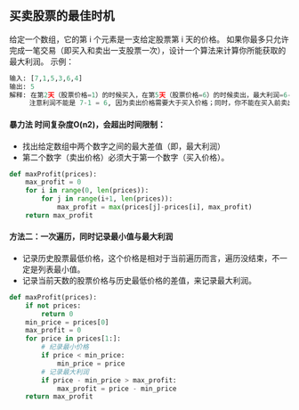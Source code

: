 ## 买卖股票的最佳时机
给定一个数组，它的第 i 个元素是一支给定股票第 i 天的价格。
如果你最多只允许完成一笔交易（即买入和卖出一支股票一次），设计一个算法来计算你所能获取的最大利润。
示例：

```python
输入: [7,1,5,3,6,4]
输出: 5
解释: 在第2天（股票价格=1）的时候买入，在第5天（股票价格=6）的时候卖出，最大利润=6-1= 5。
     注意利润不能是 7-1 = 6, 因为卖出价格需要大于买入价格；同时，你不能在买入前卖出股票。
```
#### 暴力法 时间复杂度O(n2)，会超出时间限制：
* 找出给定数组中两个数字之间的最大差值（即，最大利润）
* 第二个数字（卖出价格）必须大于第一个数字（买入价格）。
```python
def maxProfit(prices):
    max_profit = 0
    for i in range(0, len(prices)):
        for j in range(i+1, len(prices)):
            max_profit = max(prices[j]-prices[i], max_profit)
    return max_profit
```
#### 方法二：一次遍历，同时记录最小值与最大利润
* 记录历史股票最低价格，这个价格是相对于当前遍历而言，遍历没结束，不一定是列表最小值。
* 记录当前天数的股票价格与历史最低价格的差值，来记录最大利润。

```python
def maxProfit(prices):
    if not prices:
        return 0
    min_price = prices[0]
    max_profit = 0
    for price in prices[1:]:
        # 纪录最小价格
        if price < min_price:
            min_price = price
        # 记录最大利润
        if price - min_price > max_profit:
            max_profit = price - min_price
    return max_profit
```
